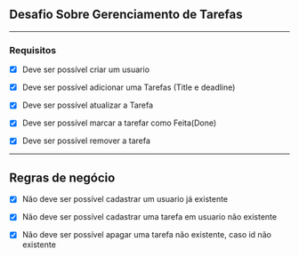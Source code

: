 ## Desafio Sobre Gerenciamento de Tarefas
---

### Requisitos

- [x] Deve ser possível criar um usuario
- [x] Deve ser possível adicionar uma Tarefas (Title e deadline)
- [x] Deve ser possível atualizar a Tarefa
- [x] Deve ser possível marcar a tarefar como Feita(Done)
- [x] Deve ser possível remover a tarefa


---

## Regras de negócio

- [x] Não deve ser possível cadastrar um usuario já existente
- [x] Não deve ser possível cadastrar uma tarefa em usuario não existente
- [x] Não deve ser possível apagar uma tarefa não existente, caso id não existente


